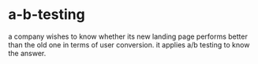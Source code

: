 # a-b-testing
a company wishes to know whether its new landing page performs better than the old one in terms of user conversion. it applies a/b testing to know the answer.
